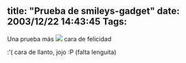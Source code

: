 title: "Prueba de smileys-gadget"
date: 2003/12/22 14:43:45
Tags: 
---
<p>Una prueba más <img src="http://web.archive.org/web/20040128181544/http://damog.net/images/smileys/jaws-devil.gif"/> cara de felicidad</p>

<p>:&#8217;(  cara de llanto, jojo :P (falta lenguita)</p>
